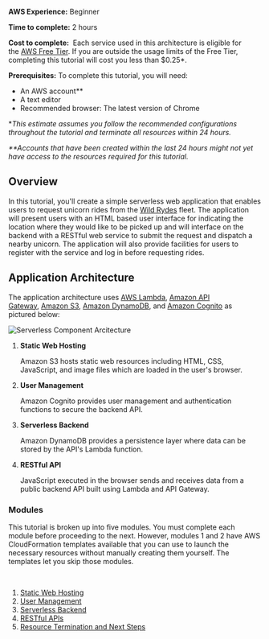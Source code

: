 **AWS Experience:** Beginner

**Time to complete:** 2 hours

**Cost to complete:**  Each service used in this architecture is eligible for the [AWS Free Tier](https://aws.amazon.com/free/). If you are outside the usage limits of the Free Tier, completing this tutorial will cost you less than $0.25*.

**Prerequisites:** To complete this tutorial, you will need:

- An AWS account**
- A text editor
- Recommended browser: The latest version of Chrome

*_This estimate assumes you follow the recommended configurations throughout the tutorial and terminate all resources within 24 hours._

_**Accounts that have been created within the last 24 hours might not yet have access to the resources required for this tutorial._

## Overview

In this tutorial, you'll create a simple serverless web application that enables users to request unicorn rides from the [Wild Rydes](http://www.wildrydes.com/) fleet. The application will present users with an HTML based user interface for indicating the location where they would like to be picked up and will interface on the backend with a RESTful web service to submit the request and dispatch a nearby unicorn. The application will also provide facilities for users to register with the service and log in before requesting rides.

## Application Architecture

The application architecture uses [AWS Lambda](https://aws.amazon.com/lambda/), [Amazon API Gateway](https://aws.amazon.com/apigateway/), [Amazon S3](https://aws.amazon.com/s3/), [Amazon DynamoDB](https://aws.amazon.com/dynamodb/), and [Amazon Cognito](https://aws.amazon.com/cognito/) as pictured below:

![Serverless Component Arcitecture](https://d1.awsstatic.com/Test%20Images/Kate%20Test%20Images/Serverless_Web_App_LP_assets-16.7cbed9781201a79b9efa761807c4312e68b23485.png)

1. **Static Web Hosting**
    
    Amazon S3 hosts static web resources including HTML, CSS, JavaScript, and image files which are loaded in the user's browser.  

2. **User Management**
    
    Amazon Cognito provides user management and authentication functions to secure the backend API.  

3. **Serverless Backend**
    
    Amazon DynamoDB provides a persistence layer where data can be stored by the API's Lambda function.  

4. **RESTful API**
    
    JavaScript executed in the browser sends and receives data from a public backend API built using Lambda and API Gateway.  

### Modules

This tutorial is broken up into five modules. You must complete each module before proceeding to the next. However, modules 1 and 2 have AWS CloudFormation templates available that you can use to launch the necessary resources without manually creating them yourself. The templates let you skip those modules.  

 

1. [Static Web Hosting]()
2. [User Management]()
3. [Serverless Backend]()
4. [RESTful APIs]()
5. [Resource Termination and Next Steps]()